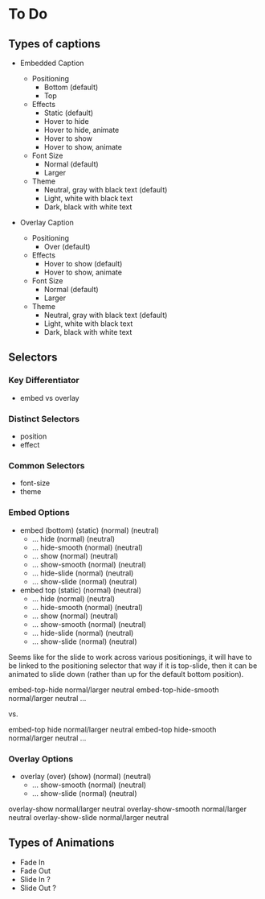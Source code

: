 # To Do

## Types of captions

- Embedded Caption
    - Positioning
        - Bottom (default)
        - Top
    - Effects
        - Static (default)
        - Hover to hide
        - Hover to hide, animate
        - Hover to show
        - Hover to show, animate
    - Font Size
        - Normal (default)
        - Larger
    - Theme
        - Neutral, gray with black text (default)
        - Light, white with black text
        - Dark, black with white text

- Overlay Caption
    - Positioning
        - Over (default)
    - Effects
        - Hover to show (default)
        - Hover to show, animate
    - Font Size
        - Normal (default)
        - Larger
    - Theme
        - Neutral, gray with black text (default)
        - Light, white with black text
        - Dark, black with white text

## Selectors

### Key Differentiator

- embed vs overlay

### Distinct Selectors

- position
- effect

### Common Selectors

- font-size
- theme

### Embed Options

- embed (bottom) (static) (normal) (neutral)
    - ... hide (normal) (neutral)
    - ... hide-smooth (normal) (neutral)
    - ... show (normal) (neutral)
    - ... show-smooth (normal) (neutral)
    - ... hide-slide (normal) (neutral)
    - ... show-slide (normal) (neutral)
- embed top (static) (normal) (neutral)
    - ... hide (normal) (neutral)
    - ... hide-smooth (normal) (neutral)
    - ... show (normal) (neutral)
    - ... show-smooth (normal) (neutral)
    - ... hide-slide (normal) (neutral)
    - ... show-slide (normal) (neutral)

Seems like for the slide to work across various positionings, it will have
to be linked to the positioning selector that way if it is top-slide, then
it can be animated to slide down (rather than up for the default bottom
position).

embed-top-hide normal/larger neutral
embed-top-hide-smooth normal/larger neutral
...

vs.

embed-top hide normal/larger neutral
embed-top hide-smooth normal/larger neutral
...

### Overlay Options

- overlay (over) (show) (normal) (neutral)
    - ... show-smooth (normal) (neutral)
    - ... show-slide (normal) (neutral)

overlay-show normal/larger neutral
overlay-show-smooth normal/larger neutral
overlay-show-slide normal/larger neutral

## Types of Animations

- Fade In
- Fade Out
- Slide In ?
- Slide Out ?
